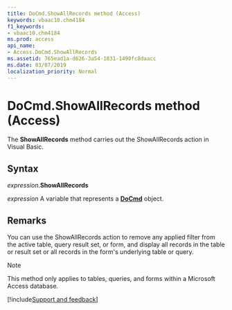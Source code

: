 ```yaml
---
title: DoCmd.ShowAllRecords method (Access)
keywords: vbaac10.chm4184
f1_keywords:
- vbaac10.chm4184
ms.prod: access
api_name:
- Access.DoCmd.ShowAllRecords
ms.assetid: 765ead1a-d626-3a54-1831-1490fc8daacc
ms.date: 03/07/2019
localization_priority: Normal
---
```



# DoCmd.ShowAllRecords method (Access)

The **ShowAllRecords** method carries out the ShowAllRecords action in Visual Basic.


## Syntax

_expression_.**ShowAllRecords** 

_expression_ A variable that represents a **[DoCmd](Access.DoCmd.md)** object.


## Remarks

You can use the ShowAllRecords action to remove any applied filter from the active table, query result set, or form, and display all records in the table or result set or all records in the form's underlying table or query.

> [!NOTE] 
> This method only applies to tables, queries, and forms within a Microsoft Access database.




[!include[Support and feedback](~/includes/feedback-boilerplate.md)]